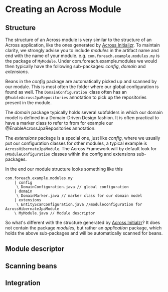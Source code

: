 # Creating an Across Module

## Structure

The structure of an Across module is very similar to the structure of an Across application, like the ones generated by [Across Initializr](/start-across.foreach.be). To maintain clarity, we strongly advise you to include _modules_ in the artifact name and end with the name of your module. e.g. `com.foreach.example.modules.my` is the package of `MyModule`. Under com.foreach.example.modules we would then typically have the following sub-packages: _config_, _domain_ and _extensions_. 

Beans in the _config_ package are automatically picked up and scanned by our module. This is most often the folder where our global configuration is found as well. The `DomainConfiguration `class often has an `@EnableAcrossJpaRepositories` annotation to pick up the repositories present in the module.

The _domain_ package typically holds several subfolders in which our domain model is defined in a Domain-Driven Design fashion. It is often practical to have a marker class to refer to from for example our @EnableAcrossJpaRepositories annotation.

The _extensions_ package is a special one, just like _config_, where we usually put our configuration classes for other modules, a typical example is `AcrossHibernateJpaModule`. The Across Framework will by default look for `@ModuleConfiguration` classes within the config and extensions sub-packages.

In the end our module structure looks something like this

```
com.foreach.example.modules.my
    | config
     \ DomainConfiguration.java // global configuration
    | domain
     \ DomainMarker.java // marker class for our domain model
    | extensions 
     \ EntityScanConfiguration.java //moduleconfiguration for AcrossHibernateJpaModule
    \ MyModule.java // Module descriptor
```

So what's different with the structure generated by [Across Initialzr](/start-across.foreach.be)? It does not contain the package _modules_, but rather an _application_ package, which holds the above sub-packages and will be automatically scanned for beans.

## Module descriptor



## Scanning beans



## Integration



